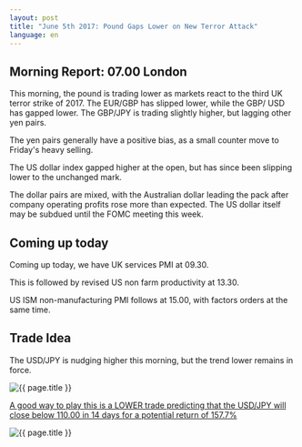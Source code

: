```yaml
---
layout: post
title: "June 5th 2017: Pound Gaps Lower on New Terror Attack"
language: en
---
```

## Morning Report: 07.00 London

This morning, the pound is trading lower as markets react to the third UK terror strike of 2017. The EUR/GBP has slipped lower, while the GBP/ USD has gapped lower. The GBP/JPY is trading slightly higher, but lagging other yen pairs. 

The yen pairs generally have a positive bias, as a small counter move to Friday's heavy selling. 

The US dollar index gapped higher at the open, but has since been slipping lower to the unchanged mark.  

The dollar pairs are mixed, with the Australian dollar leading the pack after company operating profits rose more than expected. The US dollar itself may be subdued until the FOMC meeting this week. 

## Coming up today

Coming up today, we have UK services PMI at 09.30. 

This is followed by revised US non farm productivity at 13.30. 

US ISM non-manufacturing PMI follows at 15.00, with factors orders at the same time. 

## Trade Idea

The USD/JPY is nudging higher this morning, but the trend lower remains in force.

<img class="post-image" src="{{ site.url }}/images/2017-06-02_06-47-39.jpg" alt="{{ page.title }}" title="{{ page.title }}">

<a href="%LINK%%?currency=GBP&market=forex&underlying=frxUSDJPY&formname=higherlower&duration_amount=14&duration_units=d&expiry_type=duration&amount=10&amount_type=payout&barrier=110.00" target="_blank">A good way to play this is a LOWER trade predicting that the USD/JPY will close below 110.00 in 14 days for a potential return of 157.7%</a>

<img class="post-image" src="{{ site.url }}/images/2017-06-02_06-49-30.jpg" alt="{{ page.title }}" title="{{ page.title }}">